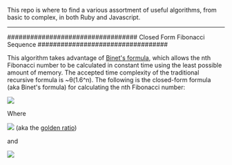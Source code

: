 This repo is where to find a various assortment of useful algorithms, from basic to complex, in both Ruby and Javascript.
   ___________________________________________________________________________________________________________________

##################################
Closed Form Fibonacci Sequence
##################################


This algorithm takes advantage of <a href = "https://en.wikipedia.org/wiki/Fibonacci_number#Relation_to_the_golden_ratio">Binet's formula</a>, which allows the nth Fibonacci number to be calculated in constant time using the least possible amount of memory. The accepted time complexity of the traditional recursive formula is ~θ(1.6^n). The following is the closed-form formula (aka Binet's formula) for calculating the nth Fibonacci number:

<img src ="https://wikimedia.org/api/rest_v1/media/math/render/svg/ccab7a6cd419ca36abdddee5f576e9e63220f88f">

Where

<img src = "https://wikimedia.org/api/rest_v1/media/math/render/svg/38016b976e1d727161649f71b221bb0fd842e75a">
(aka the <a href="https://en.wikipedia.org/wiki/Golden_ratio">golden ratio</a>)

and

<img src="https://wikimedia.org/api/rest_v1/media/math/render/svg/e1e7c8744cf4e791ca3038f666aaed93274bbde0">
